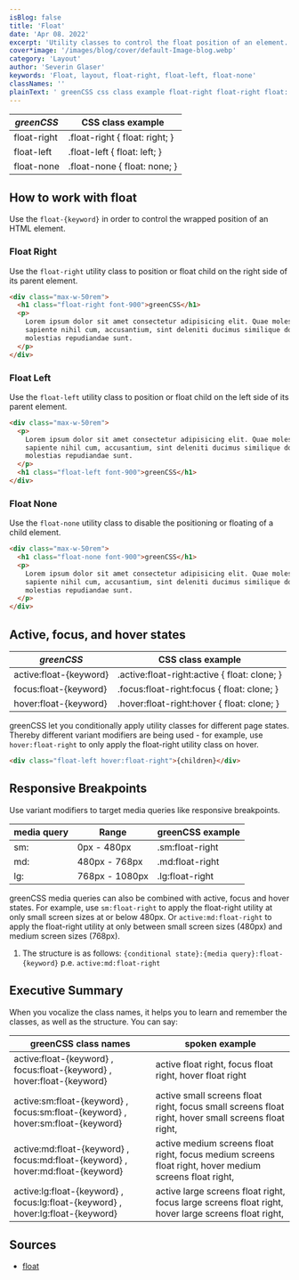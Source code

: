 ```yaml
---
isBlog: false
title: 'Float'
date: 'Apr 08. 2022'
excerpt: 'Utility classes to control the float position of an element.'
cover*image: '/images/blog/cover/default-Image-blog.webp'
category: 'Layout'
author: 'Severin Glaser'
keywords: 'Float, layout, float-right, float-left, float-none'
classNames: ''
plainText: ' greenCSS css class example float-right float-right float: right; float-left float-left float: left; float-none float-none float: none; how to work with box box sizing use the `float keyword ` in order to control the wrapped position of an html element float right use the `float-right` utility class to position or float child on the right side of its parent element  float left use the `float-left` utility class to position or float child on the left side of its parent element  float none use the `float-none` utility class to disable the positioning or floating of a child element  active focus and hover states greenCSS css class example active:float keyword active :float-right:active float: clone; focus:float keyword focus :float-right:focus float: clone; hover:float keyword hover :float-right:hover float: clone; greenCSS let you conditionally apply utility classes for different page states thereby different variant modifiers are being used for example use `hover:float-right` to only apply the float-right utility class on hover  responsive breakpoints use variant modifiers to target media queries like responsive breakpoints media query range greenCSS example sm: 0px 480px sm:float-right md: 480px 768px md:float-right lg: 768px 1080px lg:float-right greenCSS media queries can also be combined with active focus and hover states for example use `sm:float-right` to apply the float-right utility at only small screen sizes at or below 480px or `active:md:float-right` to apply the float-right utility at only between small screen sizes 480px and medium screen sizes 768px 1 the structure is as follows: ` conditional state : media query :float keyword ` p e `active:md:float-right` executive summary when you vocalize the class names it helps you to learn and remember the classes as well as the structure you can say: greenCSS class names spoken example active:float keyword focus:float keyword hover:float keyword active float right focus float right hover float right active:sm:float keyword focus:sm:float keyword hover:sm:float keyword active small screens float right focus small screens float right hover small screens float right active:md:float keyword focus:md:float keyword hover:md:float keyword active medium screens float right focus medium screens float right hover medium screens float right active:lg:float keyword focus:lg:float keyword hover:lg:float keyword active large screens float right focus large screens float right hover large screens float right sources float https: developer mozilla org en-us docs web css float '
---
```


| _greenCSS_   | CSS class example              |
| ----------- | ------------------------------ |
| float-right | .float-right { float: right; } |
| float-left  | .float-left { float: left; }   |
| float-none  | .float-none { float: none; }   |

## How to work with float

Use the `float-{keyword}` in order to control the wrapped position of an HTML element.

### Float Right

Use the `float-right` utility class to position or float child on the right side of its parent element.

```html
<div class="max-w-50rem">
  <h1 class="float-right font-900">greenCSS</h1>
  <p>
    Lorem ipsum dolor sit amet consectetur adipisicing elit. Quae molestiae consequuntur dolorum delectus quod fugit
    sapiente nihil cum, accusantium, sint deleniti ducimus similique dolor reprehenderit. Voluptatibus quisquam
    molestias repudiandae sunt.
  </p>
</div>
```

### Float Left

Use the `float-left` utility class to position or float child on the left side of its parent element.

```html
<div class="max-w-50rem">
  <p>
    Lorem ipsum dolor sit amet consectetur adipisicing elit. Quae molestiae consequuntur dolorum delectus quod fugit
    sapiente nihil cum, accusantium, sint deleniti ducimus similique dolor reprehenderit. Voluptatibus quisquam
    molestias repudiandae sunt.
  </p>
  <h1 class="float-left font-900">greenCSS</h1>
</div>
```

### Float None

Use the `float-none` utility class to disable the positioning or floating of a child element.

```html
<div class="max-w-50rem">
  <h1 class="float-none font-900">greenCSS</h1>
  <p>
    Lorem ipsum dolor sit amet consectetur adipisicing elit. Quae molestiae consequuntur dolorum delectus quod fugit
    sapiente nihil cum, accusantium, sint deleniti ducimus similique dolor reprehenderit. Voluptatibus quisquam
    molestias repudiandae sunt.
  </p>
</div>
```

## Active, focus, and hover states

| _greenCSS_              | CSS class example                             |
| ---------------------- | --------------------------------------------- |
| active:float-{keyword} | .active\:float-right:active { float: clone; } |
| focus:float-{keyword}  | .focus\:float-right:focus { float: clone; }   |
| hover:float-{keyword}  | .hover\:float-right:hover { float: clone; }   |

greenCSS let you conditionally apply utility classes for different page states. Thereby different variant modifiers are being used - for example, use `hover:float-right` to only apply the float-right utility class on hover.

```html
<div class="float-left hover:float-right">{children}</div>
```

## Responsive Breakpoints

Use variant modifiers to target media queries like responsive breakpoints.

| media query | Range          | greenCSS example |
| ----------- | -------------- | --------------- |
| sm:         | 0px - 480px    | .sm:float-right |
| md:         | 480px - 768px  | .md:float-right |
| lg:         | 768px - 1080px | .lg:float-right |

greenCSS media queries can also be combined with active, focus and hover states. For example, use `sm:float-right` to apply the float-right utility at only small screen sizes at or below 480px. Or `active:md:float-right` to apply the float-right utility at only between small screen sizes (480px) and medium screen sizes (768px).

1. The structure is as follows: `{conditional state}:{media query}:float-{keyword}` p.e. `active:md:float-right`

## Executive Summary

When you vocalize the class names, it helps you to learn and remember the classes, as well as the structure. You can say:

| greenCSS class names                                                             | spoken example                                                                                         |
| ------------------------------------------------------------------------------- | ------------------------------------------------------------------------------------------------------ |
| active:float-{keyword} , focus:float-{keyword} , hover:float-{keyword}          | active float right, focus float right, hover float right                                               |
| active:sm:float-{keyword} , focus:sm:float-{keyword} , hover:sm:float-{keyword} | active small screens float right, focus small screens float right, hover small screens float right,    |
| active:md:float-{keyword} , focus:md:float-{keyword} , hover:md:float-{keyword} | active medium screens float right, focus medium screens float right, hover medium screens float right, |
| active:lg:float-{keyword} , focus:lg:float-{keyword} , hover:lg:float-{keyword} | active large screens float right, focus large screens float right, hover large screens float right,    |

## Sources

- [float](https://developer.mozilla.org/en-US/docs/Web/CSS/float)
